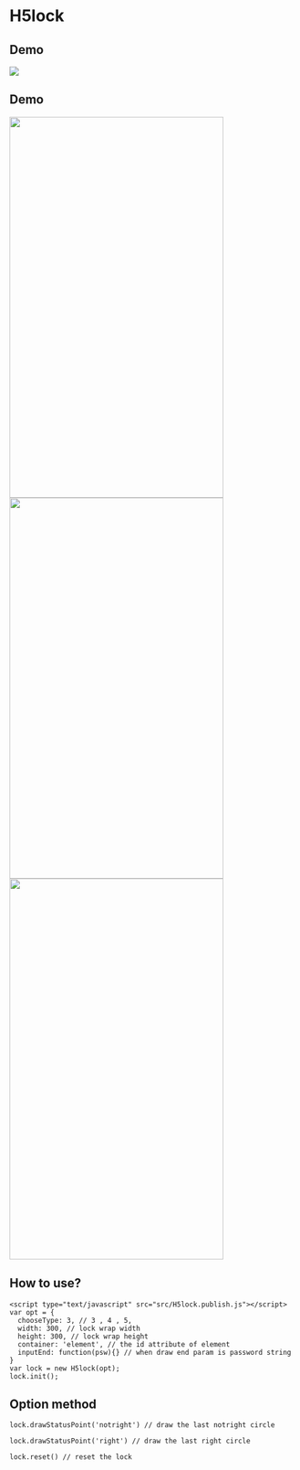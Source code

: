 # H5lock

## Demo

<img src="http://lvming6816077.github.io/H5FullscreenPage/H5lockdemo/1436713975.png" />

## Demo

<img width="375" height="667" src="https://raw.githubusercontent.com/guntertien/H5lock/master/image/p1.jpeg" />
<img width="375" height="667" src="https://raw.githubusercontent.com/guntertien/H5lock/master/image/p2.jpeg" />
<img width="375" height="667" src="https://raw.githubusercontent.com/guntertien/H5lock/master/image/p3.jpeg" />

## How to use?

```
<script type="text/javascript" src="src/H5lock.publish.js"></script>
var opt = {
  chooseType: 3, // 3 , 4 , 5,
  width: 300, // lock wrap width
  height: 300, // lock wrap height
  container: 'element', // the id attribute of element
  inputEnd: function(psw){} // when draw end param is password string
}
var lock = new H5lock(opt);
lock.init();
```

## Option method

```
lock.drawStatusPoint('notright') // draw the last notright circle

lock.drawStatusPoint('right') // draw the last right circle

lock.reset() // reset the lock
```
